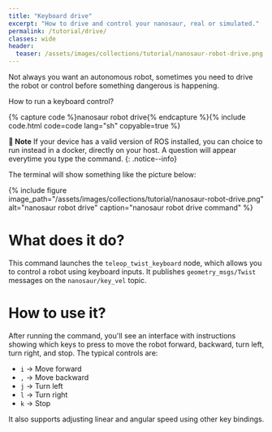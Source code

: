 ```yaml
---
title: "Keyboard drive"
excerpt: "How to drive and control your nanosaur, real or simulated."
permalink: /tutorial/drive/
classes: wide
header:
  teaser: /assets/images/collections/tutorial/nanosaur-robot-drive.png
---
```


Not always you want an autonomous robot, sometimes you need to drive the robot or control before something dangerous is happening.

How to run a keyboard control?

{% capture code %}nanosaur robot drive{% endcapture %}{% include code.html code=code lang="sh" copyable=true %}

**:memo: Note** If your device has a valid version of ROS installed, you can choice to run instead in a docker, directly on your host. A question will appear everytime you type the command.
{: .notice--info}

The terminal will show something like the picture below:

{% include figure image_path="/assets/images/collections/tutorial/nanosaur-robot-drive.png" alt="nanosaur robot drive" caption="nanosaur robot drive command" %}

# What does it do?

This command launches the `teleop_twist_keyboard` node, which allows you to control a robot using keyboard inputs. It publishes `geometry_msgs/Twist` messages on the `nanosaur/key_vel` topic.

# How to use it?

After running the command, you'll see an interface with instructions showing which keys to press to move the robot forward, backward, turn left, turn right, and stop. The typical controls are:

* `i` → Move forward
* `,` → Move backward
* `j` → Turn left
* `l` → Turn right
* `k` → Stop

It also supports adjusting linear and angular speed using other key bindings.

